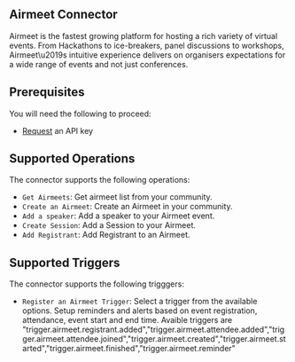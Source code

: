 ## Airmeet Connector

Airmeet is the fastest growing platform for hosting a rich variety of virtual events. From Hackathons to ice-breakers, panel discussions to workshops, Airmeet\u2019s intuitive experience delivers on organisers expectations for a wide range of events and not just conferences.

## Prerequisites

You will need the following to proceed:

- [Request](https://www.airmeet.com) an API key

## Supported Operations

The connector supports the following operations:

- `Get Airmeets`: Get airmeet list from your community.
- `Create an Airmeet`: Create an Airmeet in your community.
- `Add a speaker`: Add a speaker to your Airmeet event.
- `Create Session`: Add a Session to your Airmeet.
- `Add Registrant`: Add Registrant to an Airmeet.

## Supported Triggers

The connector supports the following trigggers:

- `Register an Airmeet Trigger`: Select a trigger from the available options. Setup reminders and alerts based on event registration, attendance, event start and end time.
  Avaible triggers are "trigger.airmeet.registrant.added","trigger.airmeet.attendee.added","trigger.airmeet.attendee.joined","trigger.airmeet.created","trigger.airmeet.started","trigger.airmeet.finished","trigger.airmeet.reminder"
